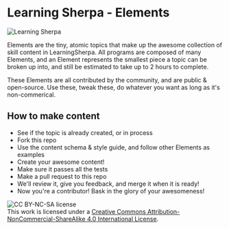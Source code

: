 # Learning Sherpa - Elements

![Learning Sherpa](https://avatars0.githubusercontent.com/u/24362865?v=3&s=200)

Elements are the tiny, atomic topics that make up the awesome collection of 
skill content in LearningSherpa. All programs are composed of many Elements, 
and an Element represents the smallest piece a topic can be broken up into, 
and still be estimated to take up to 2 hours to complete.

These Elements are all contributed by the community, and are public & open-source. 
Use these, tweak these, do whatever you want as long as it's non-commerical.

## How to make content
- See if the topic is already created, or in process
- Fork this repo
- Use the content schema & style guide, and follow other Elements as examples
- Create your awesome content!
- Make sure it passes all the tests
- Make a pull request to this repo
- We'll review it, give you feedback, and merge it when it is ready!
- Now you're a contributor! Bask in the glory of your awesomeness!

![CC BY-NC-SA license](https://licensebuttons.net/l/by-nc-sa/3.0/88x31.png)  
This work is licensed under a [Creative Commons Attribution-NonCommercial-ShareAlike 4.0 International License](https://creativecommons.org/licenses/by-nc-sa/4.0/).